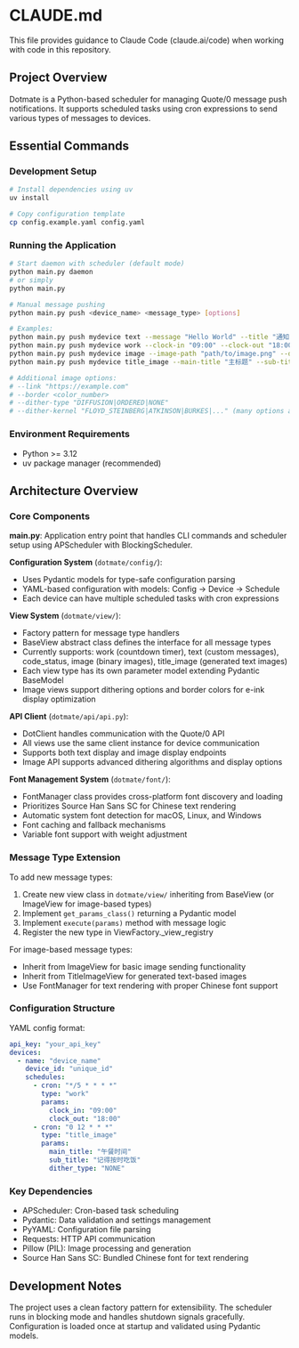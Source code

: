 # CLAUDE.md

This file provides guidance to Claude Code (claude.ai/code) when working with code in this repository.

## Project Overview

Dotmate is a Python-based scheduler for managing Quote/0 message push notifications. It supports scheduled tasks using cron expressions to send various types of messages to devices.

## Essential Commands

### Development Setup
```bash
# Install dependencies using uv
uv install

# Copy configuration template
cp config.example.yaml config.yaml
```

### Running the Application
```bash
# Start daemon with scheduler (default mode)
python main.py daemon
# or simply
python main.py

# Manual message pushing
python main.py push <device_name> <message_type> [options]

# Examples:
python main.py push mydevice text --message "Hello World" --title "通知"
python main.py push mydevice work --clock-in "09:00" --clock-out "18:00"
python main.py push mydevice image --image-path "path/to/image.png" --dither-type "DIFFUSION"
python main.py push mydevice title_image --main-title "主标题" --sub-title "副标题" --border 1

# Additional image options:
# --link "https://example.com"
# --border <color_number>
# --dither-type "DIFFUSION|ORDERED|NONE"
# --dither-kernel "FLOYD_STEINBERG|ATKINSON|BURKES|..." (many options available)
```

### Environment Requirements
- Python >= 3.12
- uv package manager (recommended)

## Architecture Overview

### Core Components

**main.py**: Application entry point that handles CLI commands and scheduler setup using APScheduler with BlockingScheduler.

**Configuration System** (`dotmate/config/`):
- Uses Pydantic models for type-safe configuration parsing
- YAML-based configuration with models: Config -> Device -> Schedule
- Each device can have multiple scheduled tasks with cron expressions

**View System** (`dotmate/view/`):
- Factory pattern for message type handlers
- BaseView abstract class defines the interface for all message types
- Currently supports: work (countdown timer), text (custom messages), code_status, image (binary images), title_image (generated text images)
- Each view type has its own parameter model extending Pydantic BaseModel
- Image views support dithering options and border colors for e-ink display optimization

**API Client** (`dotmate/api/api.py`):
- DotClient handles communication with the Quote/0 API
- All views use the same client instance for device communication
- Supports both text display and image display endpoints
- Image API supports advanced dithering algorithms and display options

**Font Management System** (`dotmate/font/`):
- FontManager class provides cross-platform font discovery and loading
- Prioritizes Source Han Sans SC for Chinese text rendering
- Automatic system font detection for macOS, Linux, and Windows
- Font caching and fallback mechanisms
- Variable font support with weight adjustment

### Message Type Extension

To add new message types:
1. Create new view class in `dotmate/view/` inheriting from BaseView (or ImageView for image-based types)
2. Implement `get_params_class()` returning a Pydantic model
3. Implement `execute(params)` method with message logic
4. Register the new type in ViewFactory._view_registry

For image-based message types:
- Inherit from ImageView for basic image sending functionality
- Inherit from TitleImageView for generated text-based images
- Use FontManager for text rendering with proper Chinese font support

### Configuration Structure

YAML config format:
```yaml
api_key: "your_api_key"
devices:
  - name: "device_name"
    device_id: "unique_id"
    schedules:
      - cron: "*/5 * * * *"
        type: "work"
        params:
          clock_in: "09:00"
          clock_out: "18:00"
      - cron: "0 12 * * *"
        type: "title_image"
        params:
          main_title: "午餐时间"
          sub_title: "记得按时吃饭"
          dither_type: "NONE"
```

### Key Dependencies
- APScheduler: Cron-based task scheduling
- Pydantic: Data validation and settings management
- PyYAML: Configuration file parsing
- Requests: HTTP API communication
- Pillow (PIL): Image processing and generation
- Source Han Sans SC: Bundled Chinese font for text rendering

## Development Notes

The project uses a clean factory pattern for extensibility. The scheduler runs in blocking mode and handles shutdown signals gracefully. Configuration is loaded once at startup and validated using Pydantic models.